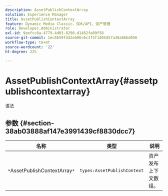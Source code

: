 ```yaml
---
description: AssetPublishContextArray
solution: Experience Manager
title: AssetPublishContextArray
feature: Dynamic Media Classic，SDK/API，资产管理
role: Developer,Administrator
exl-id: 9eefcc8a-4779-4d03-8290-d1482fa09f58
source-git-commit: 1ec8b59f442eb96c6c3f5f1405d57a38a86bd056
workflow-type: tm+mt
source-wordcount: '22'
ht-degree: 22%

---
```


# AssetPublishContextArray{#assetpublishcontextarray}

语法

## 参数 {#section-38ab03888af147e3991439cf8830dcc7}

| 名称 | 类型 | 说明 |
|---|---|---|
| `*`AssetPublishContextArray`*` | `types:AssetPublishContext` | 资产发布上下文数组。 |
